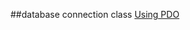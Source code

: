 ##database connection class
[Using PDO](https://github.com/reoim/TIL/blob/master/PHP/Resources/database.php)
